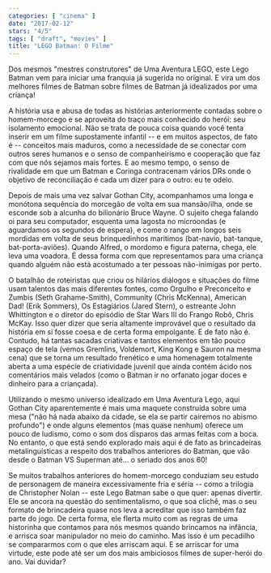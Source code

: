 ```yaml
---
categories: [ "cinema" ]
date: "2017-02-12"
stars: "4/5"
tags: [ "draft", "movies" ]
title: "LEGO Batman: O Filme"
---
```

Dos mesmos "mestres construtores" de Uma Aventura LEGO, este Lego Batman
vem para iniciar uma franquia já sugerida no original. E vira um dos
melhores filmes de Batman sobre filmes de Batman já idealizados por
uma criança!

A história usa e abusa de todas as histórias anteriormente contadas
sobre o homem-morcego e se aproveita do traço mais conhecido do herói:
seu isolamento emocional. Não se trata de pouca coisa quando você
tenta inserir em um filme supostamente infantil -- e em muitos aspectos,
de fato é -- conceitos mais maduros, como a necessidade de se conectar
com outros seres humanos e o senso de companheirismo e cooperação
que faz com que nós sejamos mais fortes. E ao mesmo tempo, o senso de
rivalidade em que um Batman e Coringa contracenam vários DRs onde o
objetivo de reconciliação é cada um dizer para o outro: eu te odeio.

Depois de mais uma vez salvar Gothan City, acompanhamos uma longa e
monótona sequência do morcegão de volta em sua mansão/ilha, onde
se esconde sob a alcunha do bilionário Bruce Wayne. O sujeito chega
falando oi para seu computador, esquenta uma lagosta no microondas
(e aguardamos os segundos de espera), e come o rango em longos seis
mordidas em volta de seus brinquedinhos marítimos (bat-navio, bat-tanque,
bat-porta-aviões). Quando Alfred, o mordomo e figura paterna, chega,
ele leva uma voadora. É dessa forma com que representamos para uma
criança quando alguém não está acostumado a ter pessoas não-inimigas
por perto.

O batalhão de roteiristas que criou os hilários diálogos e situações
do filme usam talentos das mais diferentes fontes, como Orgulho e
Preconceito e Zumbis (Seth Grahame-Smith), Community (Chris McKenna),
American Dad! (Erik Sommers), Os Estagiários (Jared Stern), o estreante
John Whittington e o diretor do episódio de Star Wars III do Frango
Robô, Chris McKay. Isso quer dizer que seria altamente improvável que o
resultado da história em si fosse coesa e de certa forma empolgante. E de
fato não é. Contudo, há tantas sacadas criativas e tantos elementos
em tão pouco espaço de tela (vemos Gremlins, Voldemort, King Kong
e Sauron na mesma cena) que se torna um resultado frenético e uma
homenagem totalmente aberta a uma espécie de criatividade juvenil que
ainda contém ácido nos comentários mais velados (como o Batman ir no
orfanato jogar doces e dinheiro para a criançada).

Utilizando o mesmo universo idealizado em Uma Aventura Lego, aqui
Gothan City aparentemente é mais uma maquete construída sobre uma mesa
("não há nada abaixo da cidade, se ela se partir cairemos no abismo
profundo") e onde alguns elementos (mas quase nenhum) oferece um pouco
de ludismo, como o som dos disparos das armas feitas com a boca. No
entanto, o que está sendo explorado mais aqui é de fato as brincadeiras
metalinguísticas a respeito dos trabalhos anteriores do Batman, que
vão desde o Batman VS Superman até... o seriado dos anos 60!

Se muitos trabalhos anteriores do homem-morcego conduziam seu estudo
de personagem de maneira excessivamente fria e séria -- como a
trilogia de Christopher Nolan -- este Lego Batman sabe o que quer:
apenas divertir. Ele se ancora na questão do sentimentalismo, o que soa
clichê, mas o seu formato de brincadeira quase nos leva a acreditar que
isso também faz parte do jogo. De certa forma, ele flerta muito com as
regras de uma historinha que contamos para nós mesmos quando brincamos
na infância, e arrisca soar manipulador no meio do caminho. Mas isso é
um pecadilho se compararmos com o que eles arriscam aqui. E se arriscar
for uma virtude, este pode até ser um dos mais ambiciosos filmes de
super-herói do ano. Vai duvidar?
